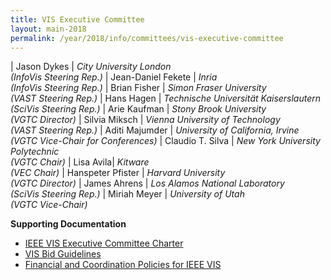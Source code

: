 ```yaml
---
title: VIS Executive Committee
layout: main-2018
permalink: /year/2018/info/committees/vis-executive-committee
---
```


| Jason Dykes | *City University London<br>(InfoVis Steering Rep.)*
| Jean-Daniel Fekete	| *Inria<br>(InfoVis Steering Rep.)*
| Brian Fisher	| *Simon Fraser University<br>(VAST Steering Rep.)*
| Hans Hagen	| *Technische Universität Kaiserslautern<br>(SciVis Steering Rep.)*
| Arie Kaufman	| *Stony Brook University<br>(VGTC Director)*
| Silvia Miksch	| *Vienna University of Technology<br>(VAST Steering Rep.)*
| Aditi Majumder	| *University of California, Irvine<br>(VGTC Vice-Chair for Conferences)*
| Claudio T. Silva	| *New York University Polytechnic<br>(VGTC Chair)*
| Lisa Avila| *Kitware<br>(VEC Chair)*
| Hanspeter Pfister	| *Harvard University<br>(VGTC Director)*
| James Ahrens	| *Los Alamos National Laboratory<br>(SciVis Steering Rep.)*
| Miriah Meyer	| *University of Utah<br>(VGTC Vice-Chair)*

**Supporting Documentation**

* [IEEE VIS Executive Committee Charter](/attachments/vec_charter_150310.pdf)
* [VIS Bid Guidelines](http://ieeevis.org/governance/bids)
* [Financial and Coordination Policies for IEEE VIS](http://ieeevis.org/governance/coordination)

 

